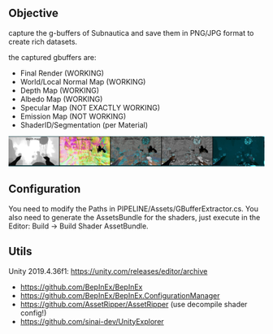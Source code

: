 ## Objective

capture the g-buffers of Subnautica and save them in PNG/JPG format to create rich datasets.

the captured gbuffers are:
- Final Render (WORKING)
- World/Local Normal Map  (WORKING)
- Depth Map (WORKING)
- Albedo Map (WORKING)
- Specular Map (NOT EXACTLY WORKING)
- Emission Map (NOT WORKING)
- ShaderID/Segmentation (per Material)

![alt text](readme_images/gbuffers.png)

## Configuration

You need to modify the Paths in PIPELINE/Assets/GBufferExtractor.cs. 
You also need to generate the AssetsBundle for the shaders, just execute in the Editor: Build -> Build Shader AssetBundle. 

## Utils

Unity 2019.4.36f1: https://unity.com/releases/editor/archive

- https://github.com/BepInEx/BepInEx
- https://github.com/BepInEx/BepInEx.ConfigurationManager
- https://github.com/AssetRipper/AssetRipper (use decompile shader config!)
- https://github.com/sinai-dev/UnityExplorer